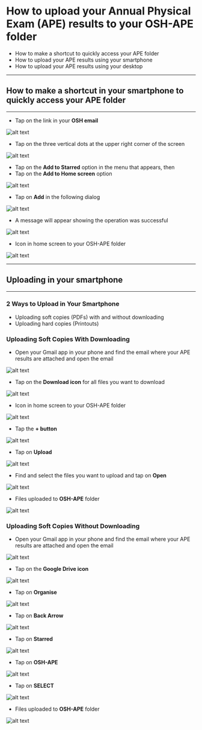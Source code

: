 # How to upload your Annual Physical Exam (APE) results to your OSH-APE folder

* How to make a shortcut to quickly access your APE folder
* How to upload your APE results using your smartphone
* How to upload your APE results using your desktop

***
## How to make a shortcut in your smartphone to quickly access your APE folder
***

* Tap on the link in your **OSH email**

![alt text](https://github.com/rc-delfin/osh-how-to/blob/master/osh%20email.png)

* Tap on the three vertical dots at the upper right corner of the screen

![alt text](https://github.com/rc-delfin/osh-how-to/blob/master/002.png)

* Tap on the **Add to Starred** option in the menu that appears, then
* Tap on the **Add to Home screen** option

![alt text](https://github.com/rc-delfin/osh-how-to/blob/master/003.png)

* Tap on **Add** in the following dialog

![alt text](https://github.com/rc-delfin/osh-how-to/blob/master/004.png)

* A message will appear showing the operation was successful

![alt text](https://github.com/rc-delfin/osh-how-to/blob/master/005.png)

* Icon in home screen to your OSH-APE folder

![alt text](https://github.com/rc-delfin/osh-how-to/blob/master/006.png)

***
## Uploading in your smartphone
***

### 2 Ways to Upload in Your Smartphone

* Uploading soft copies (PDFs) with and without downloading
* Uploading hard copies (Printouts)

### Uploading Soft Copies With Downloading

* Open your Gmail app in your phone and find the email where your APE results are attached and open the email

![alt text](https://github.com/rc-delfin/osh-how-to/blob/master/007.png)

* Tap on the **Download icon** for all files you want to download

![alt text](https://github.com/rc-delfin/osh-how-to/blob/master/008.png)

* Icon in home screen to your OSH-APE folder

![alt text](https://github.com/rc-delfin/osh-how-to/blob/master/009.png)


* Tap the **+ button**

![alt text](https://github.com/rc-delfin/osh-how-to/blob/master/010.png)

* Tap on **Upload**

![alt text](https://github.com/rc-delfin/osh-how-to/blob/master/011.png)

* Find and select the files you want to upload and tap on **Open**

![alt text](https://github.com/rc-delfin/osh-how-to/blob/master/012.png)

* Files uploaded to **OSH-APE** folder

![alt text](https://github.com/rc-delfin/osh-how-to/blob/master/013.png)

### Uploading Soft Copies Without Downloading

* Open your Gmail app in your phone and find the email where your APE results are attached and open the email

![alt text](https://github.com/rc-delfin/osh-how-to/blob/master/014.png)

* Tap on the **Google Drive icon**

![alt text](https://github.com/rc-delfin/osh-how-to/blob/master/015.png)

* Tap on **Organise**

![alt text](https://github.com/rc-delfin/osh-how-to/blob/master/016.png)

* Tap on **Back Arrow**

![alt text](https://github.com/rc-delfin/osh-how-to/blob/master/017.png)

* Tap on **Starred**

![alt text](https://github.com/rc-delfin/osh-how-to/blob/master/018.png)

* Tap on **OSH-APE**

![alt text](https://github.com/rc-delfin/osh-how-to/blob/master/019.png)

* Tap on **SELECT**

![alt text](https://github.com/rc-delfin/osh-how-to/blob/master/020.png)

* Files uploaded to **OSH-APE** folder

![alt text](https://github.com/rc-delfin/osh-how-to/blob/master/021.png)

